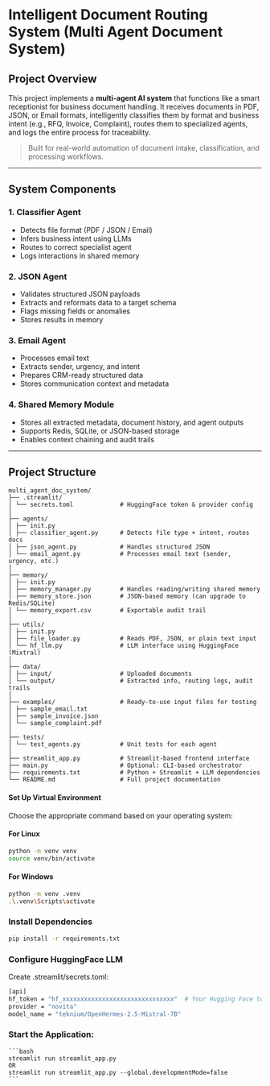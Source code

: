 # Intelligent Document Routing System (Multi Agent Document System)

## Project Overview

This project implements a **multi-agent AI system** that functions like a smart receptionist for business document handling. It receives documents in PDF, JSON, or Email formats, intelligently classifies them by format and business intent (e.g., RFQ, Invoice, Complaint), routes them to specialized agents, and logs the entire process for traceability.

> Built for real-world automation of document intake, classification, and processing workflows.

---

## System Components

### 1. **Classifier Agent**
- Detects file format (PDF / JSON / Email)
- Infers business intent using LLMs
- Routes to correct specialist agent
- Logs interactions in shared memory

### 2. **JSON Agent**
- Validates structured JSON payloads
- Extracts and reformats data to a target schema
- Flags missing fields or anomalies
- Stores results in memory

### 3. **Email Agent**
- Processes email text
- Extracts sender, urgency, and intent
- Prepares CRM-ready structured data
- Stores communication context and metadata

### 4. **Shared Memory Module**
- Stores all extracted metadata, document history, and agent outputs
- Supports Redis, SQLite, or JSON-based storage
- Enables context chaining and audit trails

---

## Project Structure

```
multi_agent_doc_system/
├── .streamlit/
│ └── secrets.toml             # HuggingFace token & provider config
│
├── agents/
│ ├── init.py
│ ├── classifier_agent.py      # Detects file type + intent, routes docs
│ ├── json_agent.py            # Handles structured JSON
│ └── email_agent.py           # Processes email text (sender, urgency, etc.)
│
├── memory/
│ ├── init.py
│ ├── memory_manager.py        # Handles reading/writing shared memory
│ ├── memory_store.json        # JSON-based memory (can upgrade to Redis/SQLite)
│ └── memory_export.csv        # Exportable audit trail
│
├── utils/
│ ├── init.py
│ ├── file_loader.py           # Reads PDF, JSON, or plain text input
│ └── hf_llm.py                # LLM interface using HuggingFace (Mixtral)
│
├── data/
│ ├── input/                   # Uploaded documents
│ └── output/                  # Extracted info, routing logs, audit trails
│
├── examples/                  # Ready-to-use input files for testing
│ ├── sample_email.txt
│ ├── sample_invoice.json
│ └── sample_complaint.pdf
│
├── tests/
│ └── test_agents.py           # Unit tests for each agent
│
├── streamlit_app.py           # Streamlit-based frontend interface
├── main.py                    # Optional: CLI-based orchestrator
├── requirements.txt           # Python + Streamlit + LLM dependencies
└── README.md                  # Full project documentation
```

#### Set Up Virtual Environment
Choose the appropriate command based on your operating system:

#### For Linux
```bash
python -m venv venv
source venv/bin/activate
```

#### For Windows
```bash
python -m venv .venv
.\.venv\Scripts\activate
```

### Install Dependencies
```bash
pip install -r requirements.txt
```
### Configure HuggingFace LLM
Create .streamlit/secrets.toml:
```bash
[api]
hf_token = "hf_xxxxxxxxxxxxxxxxxxxxxxxxxxxxxxx"  # Your Hugging Face token
provider = "novita"
model_name = "teknium/OpenHermes-2.5-Mistral-7B" 
```

### Start the Application:
    ```bash
    streamlit run streamlit_app.py
    OR
    streamlit run streamlit_app.py --global.developmentMode=false
    ```
